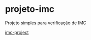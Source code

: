 # projeto-imc
 Projeto simples para verificação de IMC

 <a href="https://eduardonunespp.github.io/projeto-imc/"> imc-project </a>

